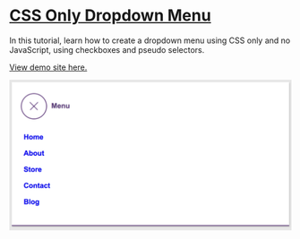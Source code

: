 # [CSS Only Dropdown Menu](https://www.youtube.com/watch?v=POxn1x3kAyY)

In this tutorial, learn how to create a dropdown menu using CSS only and no JavaScript, using checkboxes and pseudo selectors.

[View demo site here.](https://webdevtuts.github.io/css_only_dropdown_menu/)

![Preview](screenshot.png)
